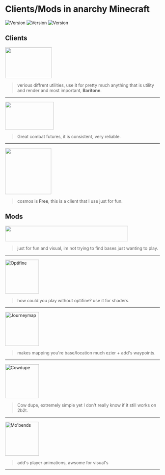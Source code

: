 # Clients/Mods in anarchy Minecraft
<img src="https://img.shields.io/badge/Minecraft%20Version-1.12.2-gray.svg?colorA=417263&colorB=346053&style=for-the-badge" alt="Version" />
<img src="https://img.shields.io/badge/Configs-no-gray.svg?colorA=417263&colorB=346053&style=for-the-badge" alt="Version" />
<img src="https://img.shields.io/badge/Price-20$-gray.svg?colorA=417263&colorB=346053&style=for-the-badge" alt="Version" />

## Clients
<p><a href="https://rusherhack.org"><img src="https://external-content.duckduckgo.com/iu/?u=https%3A%2F%2Frusherhack.org%2Fimages%2Frh.png&f=1&nofb=1&ipt=b0102f5ae334b1057a276f55c9beafda395297cfda222a9da22cbc469c59bbce&ipo=images" width="152" height="100"></a></p>

> verious diffrent utilities, use it for pretty much anything that is utility and render and most important, **Baritone**.
<hr>
<p><a href="https://www.futureclient.net"><img src="https://github-production-user-asset-6210df.s3.amazonaws.com/120041780/252408654-f00413bf-86f9-4010-aaf0-7cad6ce0e8ea.png" width="158" height="90"></a></p>

> Great combat futures, it is consistent, very reliable.
<hr>
<p><a href="https://github.com/momentumdevelopment/cosmos"><img src="https://github-production-user-asset-6210df.s3.amazonaws.com/120041780/252410776-40932712-6475-40b4-86f9-01fcdc3a832b.png" width="150" height="150"></a></p>

> cosmos is **Free**, this is a client that I use just for fun.
## Mods
<p><a href="https://github.com/AlsoShy/ZyinsHud-1.12.2"><img src="https://i.imgur.com/7nooJqP.jpg" width="400" height="50" alt=""></a></p>

>just for fun and visual, im not trying to find bases just wanting to play.
<hr>
<p><a href="http://adfoc.us/serve/sitelinks/?id=475250&amp;url=http://optifine.net/adloadx?f=OptiFine_1.12.2_HD_U_G5.jar&amp;x=0794"><img src="https://i.imgur.com/eKIfz6R.png" width="110" height="110" alt="Optifine"></a></p>

> how could you play without optifine? use it for shaders.
<hr>
<p><a href="https://www.curseforge.com/minecraft/mc-mods/journeymap"><img src="https://media.forgecdn.net/avatars/9/144/635421614078544069.png" width="110" height="110" alt="Journeymap"></a></p>

> makes mapping you're base/location much ezier + add's waypoints.
<hr>
<p><a href="https://www.youtube.com/watch?v=oHJKwQsybyk"><img src="https://external-content.duckduckgo.com/iu/?u=https%3A%2F%2Fclipground.com%2Fimages%2Fcow-png-minecraft-14.png&f=1&nofb=1&ipt=ead02ddc7e3f37e36d23f48edad3c94c90e62572b0c85ebbbbf16a2f1bb31a59&ipo=images" width="110" height="110" alt="Cowdupe"></a></p>

> Cow dupe, extremely simple yet I don't really know if it still works on 2b2t.
<hr>
<p><a href="https://www.curseforge.com/minecraft/mc-mods/mo-bends"><img src="https://github-production-user-asset-6210df.s3.amazonaws.com/120041780/252431096-aa189c1b-2e13-46a1-9c26-58dfdd257644.png" width="110" height="" alt="Mo'bends"></a></p>

> add's player animations, awsome for visual's
<hr>
